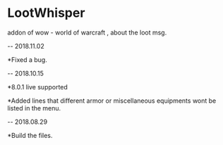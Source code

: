 # LootWhisper

addon of wow - world of warcraft , about the loot msg.

-- 2018.11.02

*Fixed a bug.

-- 2018.10.15

*8.0.1 live supported

*Added lines that different armor or miscellaneous equipments wont be listed in the menu. 

-- 2018.08.29 

*Build the files.
